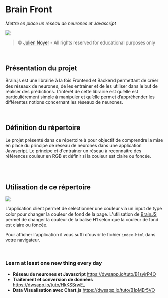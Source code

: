 # Brain Front

*Mettre en place un réseau de neurones et Javascript*

![](https://i.imgur.com/oUXdsKy.png)

> &copy; [Julien Noyer](https://www.linkedin.com/in/julien-n-21219b28/) - All rights reserved for educational purposes only

<br>

## Présentation du projet

Brain.js est une librairie à la fois Frontend et Backend permettant de créer des réseaux de neurones, de les entraîner et de les utiliser dans le but de réaliser des prédictions. L’intérêt de cette librairie est qu’elle est particulièrement simple à manipuler et qu’elle permet d’appréhender les différentes notions concernant les réseaux de neurones.

<br>

## Définition du répertoire

Le projet présenté dans ce répertoire à pour objectif de comprendre la mise en place du principe de réseau de neurones dans une application Javascript. Le principe et d'entrainer un réseau à reconnaitre des références couleur en RGB et définir si la couleur est claire ou foncée.

<br><br>

## Utilisation de ce répertoire

![](https://i.imgur.com/eAySYs0.png)

L'application client permet de sélectionner une couleur via un input de type color pour changer la couleur de fond de la page. L'utilisation de [BrainJS](https://github.com/BrainJS) permet de changer la couleur de la balise H1 selon que la couleur de fond est claire ou foncée.

Pour afficher l'application il vous suffi d'ouvrir le fichier `index.html` dans votre navigateur.

<br>

### Learn at least one new thing every day 

- **Réseau de neurones et Javascript** https://dwsapp.io/tuto/B1syirP4O
- **Traitement et conversion de données** https://dwsapp.io/tuto/HkKSSrwE_
- **Data Visualisation avec Chart.js** https://dwsapp.io/tuto/B1pMEr5VO



